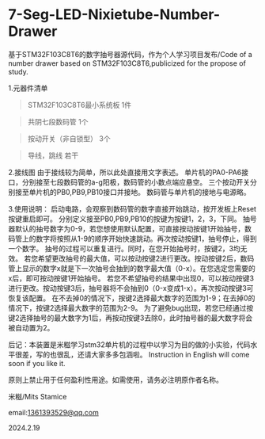 # 7-Seg-LED-Nixietube-Number-Drawer
基于STM32F103C8T6的数字抽号器源代码，作为个人学习项目发布/Code of a number drawer based on STM32F103C8T6,publicized for the propose of study.

1.元器件清单
>STM32F103C8T6最小系统板        1件

>共阴七段数码管                 1个

>按动开关（非自锁型）            3个

>导线，跳线                     若干

2.接线图
由于接线较为简单，所以此处直接用文字表述。
单片机的PA0-PA6接口，分别接至七段数码管的a-g阳极，数码管的小数点端应悬空。
三个按动开关分别接至单片机的PB0,PB9,PB10接口并接地。
数码管与单片机的接地与电源略。

3.使用说明：
启动电路，会观察到数码管的数字直接开始跳动，按开发板上Reset按键重启即可。
分别定义接至PB0,PB9,PB10的按键为按键1，2，3，下同。
抽号器默认的抽号数字为0-9，若您想使用默认配置，可直接按动按键1开始抽号，数码管上的数字将按照从1-9的顺序开始快速跳动。再次按动按键1，抽号停止，得到一个数字。
抽号的过程可以重复进行。同时，在您开始抽号时，按键2，3均无效。
若您希望更改抽号的最大值，可以按动按键2进行更改。按动按键2后，数码管上显示的数字x就是下一次抽号会抽到的数字最大值（0-x）。在您选定您需要的x后，即可按动按键1开始抽号。
若您不希望抽号的结果中出现0，可以按动按键3进行更改。按动按键3后，抽号器将不会抽到0（0-x变成1-x）。再次按动按键3可恢复该配置。
在不去掉0的情况下，按键2选择最大数字的范围为1-9；在去掉0的情况下，按键2选择最大数字的范围为2-9。
为了避免bug出现，若您已经通过按键2选择抽号的最大数字为1后，再按动按键3去除0，此时抽号器的最大数字将会被自动置为2。

后记：本装置是米糍学习stm32单片机的过程中以学习为目的做的小实验，代码水平很差，写的也很乱，还请大家多多包涵啦。
Instruction in English will come soon if you like it.

原则上禁止用于任何盈利性用途。如需使用，请务必注明原作者名称。

米糍/Mits Stamice

email:1361393529@qq.com

2024.2.19
